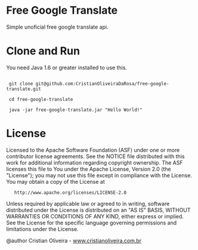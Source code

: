 Free Google Translate
=====================

Simple unoficial free google translate api.

Clone and Run
====

You need Java 1.6 or greater installed to use this.

```
 
 git clone git@github.com:CristianOliveiraDaRosa/free-google-translate.git

 cd free-google-translate

 java -jar free-google-translate.jar "Hello World!"

```

License
====
  Licensed to the Apache Software Foundation (ASF) under one or more
  contributor license agreements.  See the NOTICE file distributed with
  this work for additional information regarding copyright ownership.
  The ASF licenses this file to You under the Apache License, Version 2.0
  (the "License"); you may not use this file except in compliance with
  the License.  You may obtain a copy of the License at
 
       http://www.apache.org/licenses/LICENSE-2.0
 
  Unless required by applicable law or agreed to in writing, software
  distributed under the License is distributed on an "AS IS" BASIS,
  WITHOUT WARRANTIES OR CONDITIONS OF ANY KIND, either express or implied.
  See the License for the specific language governing permissions and
  limitations under the License.
 
  @author Cristian Oliveira - www.cristianoliveira.com.br

